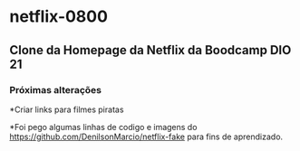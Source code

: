 # netflix-0800

## Clone da Homepage da Netflix da Boodcamp DIO 21

### Próximas alterações

*Criar links para filmes piratas 

*Foi pego algumas linhas de codigo e imagens do https://github.com/DenilsonMarcio/netflix-fake para fins de aprendizado. 
